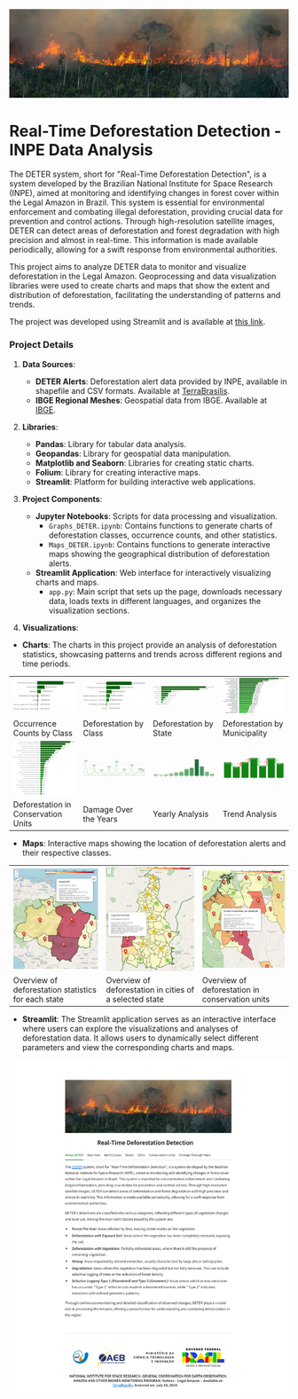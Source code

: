 <img src="Images/fire3.png"/>


# Real-Time Deforestation Detection - INPE Data Analysis
The DETER system, short for "Real-Time Deforestation Detection", is a system developed by the Brazilian National Institute for Space Research (INPE), aimed at monitoring and identifying changes in forest cover within the Legal Amazon in Brazil. This system is essential for environmental enforcement and combating illegal deforestation, providing crucial data for prevention and control actions. Through high-resolution satellite images, DETER can detect areas of deforestation and forest degradation with high precision and almost in real-time. This information is made available periodically, allowing for a swift response from environmental authorities.

This project aims to analyze DETER data to monitor and visualize deforestation in the Legal Amazon. Geoprocessing and data visualization libraries were used to create charts and maps that show the extent and distribution of deforestation, facilitating the understanding of patterns and trends. 

The project was developed using Streamlit and is available at [this link](https://inpe-data-analysis.streamlit.app/).

### Project Details

1. **Data Sources**:
   - **DETER Alerts**: Deforestation alert data provided by INPE, available in shapefile and CSV formats. Available at [TerraBrasilis](https://terrabrasilis.dpi.inpe.br/downloads/).
   - **IBGE Regional Meshes**: Geospatial data from IBGE. Available at [IBGE](https://www.ibge.gov.br/geociencias/organizacao-do-territorio/malhas-territoriais/15774-malhas.html).

2. **Libraries**:
   - **Pandas**: Library for tabular data analysis.
   - **Geopandas**: Library for geospatial data manipulation.
   - **Matplotlib and Seaborn**: Libraries for creating static charts.
   - **Folium**: Library for creating interactive maps.
   - **Streamlit**: Platform for building interactive web applications.

3. **Project Components**:
   - **Jupyter Notebooks**: Scripts for data processing and visualization.
     - `Graphs_DETER.ipynb`: Contains functions to generate charts of deforestation classes, occurrence counts, and other statistics.
     - `Maps_DETER.ipynb`: Contains functions to generate interactive maps showing the geographical distribution of deforestation alerts.
   - **Streamlit Application**: Web interface for interactively visualizing charts and maps.
     - `app.py`: Main script that sets up the page, downloads necessary data, loads texts in different languages, and organizes the visualization sections.

4. **Visualizations**:</br>
- **Charts**: The charts in this project provide an analysis of deforestation statistics, showcasing patterns and trends across different regions and time periods.
<table>
  <tr>
    <td><img src="Visualizations/DETER/Graphs/Graph2_EN.png" width="300"/></td>
    <td><img src="Visualizations/DETER/Graphs/Graph1_EN.png" width="300"/></td>
    <td><img src="Visualizations/DETER/Graphs/Graph3_EN.png" width="300"/></td>
    <td><img src="Visualizations/DETER/Graphs/Graph4_EN.png" width="300"/></td>
  </tr>
  <tr>
    <td>Occurrence Counts by Class</td>
    <td>Deforestation by Class</td>
    <td>Deforestation by State</td>
    <td>Deforestation by Municipality</td>
  </tr>
  <tr>
    <td><img src="Visualizations/DETER/Graphs/Graph9_EN.png" width="300"/></td>
    <td><img src="Visualizations/DETER/Graphs/Graph5_EN.png" width="300"/></td>
    <td><img src="Visualizations/DETER/Graphs/Graph6_EN.png" width="300"/></td>
    <td><img src="Visualizations/DETER/Graphs/Graph7_EN.png" width="300"/></td>
  </tr>
  <tr>
    <td>Deforestation in Conservation Units</td>
    <td>Damage Over the Years</td>
    <td>Yearly Analysis</td>
    <td>Trend Analysis</td>
  </tr>
</table>

   - **Maps**: Interactive maps showing the location of deforestation alerts and their respective classes.

<table>
  <tr>
    <td><img src="Images/map_states.png" width="300"/></td>
    <td><img src="Images/map_cities.png" width="300"/></td>
    <td><img src="Images/map_uc.png" width="300"/></td>
  </tr>
  <tr>
    <td>Overview of deforestation statistics for each state</td>
    <td>Overview of deforestation in cities of a selected state</td>
    <td>Overview of deforestation in conservation units</td>
  </tr>
</table>

   - **Streamlit**: The Streamlit application serves as an interactive interface where users can explore the visualizations and analyses of deforestation data. It allows users to dynamically select different parameters and view the corresponding charts and maps.
<img src="Images/streamlit_app.png" width="900"/>
